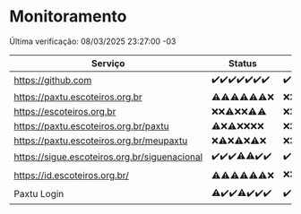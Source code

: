 # Monitoramento

Última verificação: 08/03/2025 23:27:00 -03

|Serviço|Status|Últimas 24h|
|---|---|---|
|https://github.com|<span title="2025-03-02: OK=23">✔️</span><span title="2025-03-03: OK=23">✔️</span><span title="2025-03-04: OK=23">✔️</span><span title="2025-03-05: OK=23">✔️</span><span title="2025-03-06: OK=23">✔️</span><span title="2025-03-07: OK=23">✔️</span><span title="2025-03-08: OK=3">✔️</span>|<span title="08/03/2025 00:08:00 -03 : 200">✔️</span><span title="08/03/2025 01:08:00 -03 : 200">✔️</span><span title="08/03/2025 02:06:00 -03 : 200">✔️</span><span title="08/03/2025 03:09:00 -03 : 200">✔️</span><span title="08/03/2025 04:06:00 -03 : 200">✔️</span><span title="08/03/2025 05:08:00 -03 : 200">✔️</span><span title="08/03/2025 06:07:00 -03 : 200">✔️</span><span title="08/03/2025 07:07:00 -03 : 200">✔️</span><span title="08/03/2025 08:06:00 -03 : 200">✔️</span><span title="08/03/2025 09:11:00 -03 : 200">✔️</span><span title="08/03/2025 10:06:00 -03 : 200">✔️</span><span title="08/03/2025 11:04:00 -03 : 200">✔️</span><span title="08/03/2025 12:06:00 -03 : 200">✔️</span><span title="08/03/2025 13:07:00 -03 : 200">✔️</span><span title="08/03/2025 14:03:00 -03 : 200">✔️</span><span title="08/03/2025 15:08:00 -03 : 200">✔️</span><span title="08/03/2025 16:05:00 -03 : 200">✔️</span><span title="08/03/2025 17:06:00 -03 : 200">✔️</span><span title="08/03/2025 18:04:00 -03 : 200">✔️</span><span title="08/03/2025 19:06:00 -03 : 200">✔️</span><span title="08/03/2025 20:06:00 -03 : 200">✔️</span><span title="08/03/2025 21:37:00 -03 : 200">✔️</span><span title="08/03/2025 22:55:00 -03 : 200">✔️</span><span title="08/03/2025 23:27:00 -03 : 200">✔️</span>|
|https://paxtu.escoteiros.org.br|<span title="2025-03-02: OK=1, Falhas=22">⚠️</span><span title="2025-03-03: OK=1, Falhas=22">⚠️</span><span title="2025-03-04: OK=3, Falhas=20">⚠️</span><span title="2025-03-05: OK=3, Falhas=20">⚠️</span><span title="2025-03-06: OK=3, Falhas=20">⚠️</span><span title="2025-03-07: OK=4, Falhas=19">⚠️</span><span title="2025-03-08: Falhas=3">❌</span>|<span title="08/03/2025 00:08:00 -03 : 403">❌</span><span title="08/03/2025 01:08:00 -03 : 403">❌</span><span title="08/03/2025 02:06:00 -03 : 403">❌</span><span title="08/03/2025 03:09:00 -03 : 403">❌</span><span title="08/03/2025 04:06:00 -03 : 403">❌</span><span title="08/03/2025 05:08:00 -03 : 403">❌</span><span title="08/03/2025 06:07:00 -03 : 403">❌</span><span title="08/03/2025 07:07:00 -03 : 403">❌</span><span title="08/03/2025 08:06:00 -03 : 403">❌</span><span title="08/03/2025 09:11:00 -03 : 403">❌</span><span title="08/03/2025 10:06:00 -03 : 403">❌</span><span title="08/03/2025 11:04:00 -03 : 403">❌</span><span title="08/03/2025 12:06:00 -03 : 403">❌</span><span title="08/03/2025 13:07:00 -03 : 403">❌</span><span title="08/03/2025 14:03:00 -03 : 403">❌</span><span title="08/03/2025 15:08:00 -03 : 403">❌</span><span title="08/03/2025 16:05:00 -03 : 403">❌</span><span title="08/03/2025 17:06:00 -03 : 403">❌</span><span title="08/03/2025 18:04:00 -03 : 403">❌</span><span title="08/03/2025 19:06:00 -03 : 403">❌</span><span title="08/03/2025 20:06:00 -03 : 403">❌</span><span title="08/03/2025 21:37:00 -03 : 403">❌</span><span title="08/03/2025 22:55:00 -03 : 403">❌</span><span title="08/03/2025 23:27:00 -03 : 403">❌</span>|
|https://escoteiros.org.br|<span title="2025-03-02: Falhas=23">❌</span><span title="2025-03-03: Falhas=23">❌</span><span title="2025-03-04: OK=1, Falhas=22">⚠️</span><span title="2025-03-05: Falhas=23">❌</span><span title="2025-03-06: Falhas=23">❌</span><span title="2025-03-07: OK=1, Falhas=22">⚠️</span><span title="2025-03-08: OK=1, Falhas=2">⚠️</span>|<span title="08/03/2025 00:08:00 -03 : 403">❌</span><span title="08/03/2025 01:08:00 -03 : 403">❌</span><span title="08/03/2025 02:06:00 -03 : 403">❌</span><span title="08/03/2025 03:09:00 -03 : 403">❌</span><span title="08/03/2025 04:06:00 -03 : 403">❌</span><span title="08/03/2025 05:08:00 -03 : 403">❌</span><span title="08/03/2025 06:07:00 -03 : 403">❌</span><span title="08/03/2025 07:07:00 -03 : 403">❌</span><span title="08/03/2025 08:06:00 -03 : 403">❌</span><span title="08/03/2025 09:11:00 -03 : 403">❌</span><span title="08/03/2025 10:06:00 -03 : 403">❌</span><span title="08/03/2025 11:04:00 -03 : 403">❌</span><span title="08/03/2025 12:06:00 -03 : 403">❌</span><span title="08/03/2025 13:07:00 -03 : 403">❌</span><span title="08/03/2025 14:03:00 -03 : 403">❌</span><span title="08/03/2025 15:08:00 -03 : 403">❌</span><span title="08/03/2025 16:05:00 -03 : 403">❌</span><span title="08/03/2025 17:06:00 -03 : 403">❌</span><span title="08/03/2025 18:04:00 -03 : 403">❌</span><span title="08/03/2025 19:06:00 -03 : 403">❌</span><span title="08/03/2025 20:06:00 -03 : 403">❌</span><span title="08/03/2025 21:37:00 -03 : 403">❌</span><span title="08/03/2025 22:55:00 -03 : 403">❌</span><span title="08/03/2025 23:27:00 -03 : 403">❌</span>|
|https://paxtu.escoteiros.org.br/paxtu|<span title="2025-03-02: OK=1, Falhas=22">⚠️</span><span title="2025-03-03: Falhas=23">❌</span><span title="2025-03-04: OK=1, Falhas=22">⚠️</span><span title="2025-03-05: Falhas=23">❌</span><span title="2025-03-06: Falhas=23">❌</span><span title="2025-03-07: Falhas=23">❌</span><span title="2025-03-08: Falhas=3">❌</span>|<span title="08/03/2025 00:08:00 -03 : 403">❌</span><span title="08/03/2025 01:08:00 -03 : 403">❌</span><span title="08/03/2025 02:06:00 -03 : 403">❌</span><span title="08/03/2025 03:09:00 -03 : 403">❌</span><span title="08/03/2025 04:06:00 -03 : 403">❌</span><span title="08/03/2025 05:08:00 -03 : 403">❌</span><span title="08/03/2025 06:07:00 -03 : 403">❌</span><span title="08/03/2025 07:07:00 -03 : 403">❌</span><span title="08/03/2025 08:06:00 -03 : 403">❌</span><span title="08/03/2025 09:11:00 -03 : 403">❌</span><span title="08/03/2025 10:06:00 -03 : 403">❌</span><span title="08/03/2025 11:04:00 -03 : 403">❌</span><span title="08/03/2025 12:06:00 -03 : 403">❌</span><span title="08/03/2025 13:07:00 -03 : 403">❌</span><span title="08/03/2025 14:03:00 -03 : 403">❌</span><span title="08/03/2025 15:08:00 -03 : 403">❌</span><span title="08/03/2025 16:05:00 -03 : 403">❌</span><span title="08/03/2025 17:06:00 -03 : 403">❌</span><span title="08/03/2025 18:04:00 -03 : 403">❌</span><span title="08/03/2025 19:06:00 -03 : 403">❌</span><span title="08/03/2025 20:06:00 -03 : 403">❌</span><span title="08/03/2025 21:37:00 -03 : 403">❌</span><span title="08/03/2025 22:55:00 -03 : 403">❌</span><span title="08/03/2025 23:27:00 -03 : 403">❌</span>|
|https://paxtu.escoteiros.org.br/meupaxtu|<span title="2025-03-02: Falhas=23">❌</span><span title="2025-03-03: OK=2, Falhas=21">⚠️</span><span title="2025-03-04: Falhas=23">❌</span><span title="2025-03-05: OK=1, Falhas=22">⚠️</span><span title="2025-03-06: Falhas=23">❌</span><span title="2025-03-07: OK=1, Falhas=22">⚠️</span><span title="2025-03-08: Falhas=3">❌</span>|<span title="08/03/2025 00:08:00 -03 : 403">❌</span><span title="08/03/2025 01:08:00 -03 : 403">❌</span><span title="08/03/2025 02:06:00 -03 : 403">❌</span><span title="08/03/2025 03:09:00 -03 : 403">❌</span><span title="08/03/2025 04:06:00 -03 : 403">❌</span><span title="08/03/2025 05:08:00 -03 : 403">❌</span><span title="08/03/2025 06:07:00 -03 : 403">❌</span><span title="08/03/2025 07:07:00 -03 : 403">❌</span><span title="08/03/2025 08:06:00 -03 : 403">❌</span><span title="08/03/2025 09:11:00 -03 : 403">❌</span><span title="08/03/2025 10:06:00 -03 : 403">❌</span><span title="08/03/2025 11:04:00 -03 : 403">❌</span><span title="08/03/2025 12:06:00 -03 : 403">❌</span><span title="08/03/2025 13:07:00 -03 : 403">❌</span><span title="08/03/2025 14:03:00 -03 : 403">❌</span><span title="08/03/2025 15:08:00 -03 : 403">❌</span><span title="08/03/2025 16:05:00 -03 : 403">❌</span><span title="08/03/2025 17:06:00 -03 : 403">❌</span><span title="08/03/2025 18:04:00 -03 : 403">❌</span><span title="08/03/2025 19:06:00 -03 : 403">❌</span><span title="08/03/2025 20:06:00 -03 : 403">❌</span><span title="08/03/2025 21:37:00 -03 : 403">❌</span><span title="08/03/2025 22:55:00 -03 : 403">❌</span><span title="08/03/2025 23:27:00 -03 : 403">❌</span>|
|https://sigue.escoteiros.org.br/siguenacional|<span title="2025-03-02: OK=23">✔️</span><span title="2025-03-03: OK=23">✔️</span><span title="2025-03-04: OK=23">✔️</span><span title="2025-03-05: OK=22, Falhas=1">⚠️</span><span title="2025-03-06: OK=22, Falhas=1">⚠️</span><span title="2025-03-07: OK=23">✔️</span><span title="2025-03-08: OK=3">✔️</span>|<span title="08/03/2025 00:08:00 -03 : 200">✔️</span><span title="08/03/2025 01:08:00 -03 : 200">✔️</span><span title="08/03/2025 02:06:00 -03 : 200">✔️</span><span title="08/03/2025 03:09:00 -03 : 200">✔️</span><span title="08/03/2025 04:06:00 -03 : 200">✔️</span><span title="08/03/2025 05:08:00 -03 : 200">✔️</span><span title="08/03/2025 06:07:00 -03 : 200">✔️</span><span title="08/03/2025 07:07:00 -03 : 200">✔️</span><span title="08/03/2025 08:06:00 -03 : 200">✔️</span><span title="08/03/2025 09:11:00 -03 : 200">✔️</span><span title="08/03/2025 10:06:00 -03 : 200">✔️</span><span title="08/03/2025 11:04:00 -03 : 200">✔️</span><span title="08/03/2025 12:06:00 -03 : 200">✔️</span><span title="08/03/2025 13:07:00 -03 : 200">✔️</span><span title="08/03/2025 14:03:00 -03 : 200">✔️</span><span title="08/03/2025 15:08:00 -03 : 200">✔️</span><span title="08/03/2025 16:05:00 -03 : 200">✔️</span><span title="08/03/2025 17:06:00 -03 : 200">✔️</span><span title="08/03/2025 18:04:00 -03 : 200">✔️</span><span title="08/03/2025 19:06:00 -03 : 200">✔️</span><span title="08/03/2025 20:06:00 -03 : 200">✔️</span><span title="08/03/2025 21:37:00 -03 : 200">✔️</span><span title="08/03/2025 22:55:00 -03 : 200">✔️</span><span title="08/03/2025 23:27:00 -03 : 200">✔️</span>|
|https://id.escoteiros.org.br/|<span title="2025-03-02: OK=1, Falhas=22">⚠️</span><span title="2025-03-03: OK=2, Falhas=21">⚠️</span><span title="2025-03-04: OK=2, Falhas=21">⚠️</span><span title="2025-03-05: OK=5, Falhas=18">⚠️</span><span title="2025-03-06: OK=2, Falhas=21">⚠️</span><span title="2025-03-07: OK=1, Falhas=22">⚠️</span><span title="2025-03-08: Falhas=3">❌</span>|<span title="08/03/2025 00:08:00 -03 : 403">❌</span><span title="08/03/2025 01:08:00 -03 : 403">❌</span><span title="08/03/2025 02:06:00 -03 : 403">❌</span><span title="08/03/2025 03:09:00 -03 : 403">❌</span><span title="08/03/2025 04:06:00 -03 : 403">❌</span><span title="08/03/2025 05:08:00 -03 : 403">❌</span><span title="08/03/2025 06:07:00 -03 : 403">❌</span><span title="08/03/2025 07:07:00 -03 : 403">❌</span><span title="08/03/2025 08:06:00 -03 : 403">❌</span><span title="08/03/2025 09:11:00 -03 : 403">❌</span><span title="08/03/2025 10:06:00 -03 : 403">❌</span><span title="08/03/2025 11:04:00 -03 : 403">❌</span><span title="08/03/2025 12:06:00 -03 : 403">❌</span><span title="08/03/2025 13:07:00 -03 : 403">❌</span><span title="08/03/2025 14:03:00 -03 : 403">❌</span><span title="08/03/2025 15:08:00 -03 : 200">✔️</span><span title="08/03/2025 16:06:00 -03 : 403">❌</span><span title="08/03/2025 17:06:00 -03 : 403">❌</span><span title="08/03/2025 18:04:00 -03 : 403">❌</span><span title="08/03/2025 19:06:00 -03 : 403">❌</span><span title="08/03/2025 20:06:00 -03 : 403">❌</span><span title="08/03/2025 21:37:00 -03 : 403">❌</span><span title="08/03/2025 22:55:00 -03 : 403">❌</span><span title="08/03/2025 23:27:00 -03 : 403">❌</span>|
|Paxtu Login|<span title="2025-03-02: OK=22, Falhas=1">⚠️</span><span title="2025-03-03: OK=23">✔️</span><span title="2025-03-04: OK=23">✔️</span><span title="2025-03-05: OK=22, Falhas=1">⚠️</span><span title="2025-03-06: OK=23">✔️</span><span title="2025-03-07: OK=23">✔️</span><span title="2025-03-08: OK=3">✔️</span>|<span title="08/03/2025 00:08:00 -03 : 200">✔️</span><span title="08/03/2025 01:08:00 -03 : 200">✔️</span><span title="08/03/2025 02:06:00 -03 : 200">✔️</span><span title="08/03/2025 03:09:00 -03 : 200">✔️</span><span title="08/03/2025 04:06:00 -03 : 200">✔️</span><span title="08/03/2025 05:08:00 -03 : 200">✔️</span><span title="08/03/2025 06:07:00 -03 : 200">✔️</span><span title="08/03/2025 07:07:00 -03 : 200">✔️</span><span title="08/03/2025 08:06:00 -03 : 200">✔️</span><span title="08/03/2025 09:11:00 -03 : 200">✔️</span><span title="08/03/2025 10:06:00 -03 : 200">✔️</span><span title="08/03/2025 11:04:00 -03 : 200">✔️</span><span title="08/03/2025 12:06:00 -03 : 200">✔️</span><span title="08/03/2025 13:07:00 -03 : 200">✔️</span><span title="08/03/2025 14:03:00 -03 : 200">✔️</span><span title="08/03/2025 15:08:00 -03 : 200">✔️</span><span title="08/03/2025 16:06:00 -03 : 200">✔️</span><span title="08/03/2025 17:06:00 -03 : 200">✔️</span><span title="08/03/2025 18:04:00 -03 : 200">✔️</span><span title="08/03/2025 19:06:00 -03 : 200">✔️</span><span title="08/03/2025 20:06:00 -03 : 200">✔️</span><span title="08/03/2025 21:37:00 -03 : 200">✔️</span><span title="08/03/2025 22:55:00 -03 : 200">✔️</span><span title="08/03/2025 23:27:00 -03 : 200">✔️</span>|
